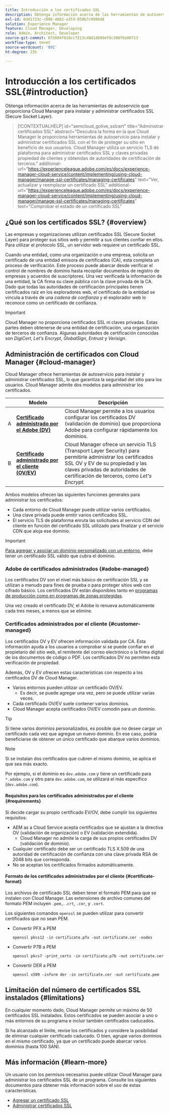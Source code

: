 ```yaml
---
title: Introducción a los certificados SSL
description: Obtenga información acerca de las herramientas de autoservicio que proporciona Cloud Manager para instalar y administrar certificados SSL.
exl-id: 0d41723c-c096-4882-a3fd-050b7c9996d8
solution: Experience Manager
feature: Cloud Manager, Developing
role: Admin, Architect, Developer
source-git-commit: 075094f018ccf213cd8d1d69defdc390f0a90713
workflow-type: tm+mt
source-wordcount: '891'
ht-degree: 23%

---
```



# Introducción a los certificados SSL{#introduction}

Obtenga información acerca de las herramientas de autoservicio que proporciona Cloud Manager para instalar y administrar certificados SSL (Secure Socket Layer).

>[!CONTEXTUALHELP]
>id="aemcloud_golive_sslcert"
>title="Administrar certificados SSL"
>abstract="Descubra la forma en la que Cloud Manager le proporciona herramientas de autoservicio para instalar y administrar certificados SSL con el fin de proteger su sitio en beneficio de sus usuarios. Cloud Manager utiliza un servicio TLS de plataforma para administrar certificados SSL y claves privadas propiedad de clientes y obtenidas de autoridades de certificación de terceros."
>additional-url="https://experienceleague.adobe.com/es/docs/experience-manager-cloud-service/content/implementing/using-cloud-manager/manage-ssl-certificates/managing-certificates" text="Ver, actualizar y reemplazar un certificado SSL"
>additional-url="https://experienceleague.adobe.com/es/docs/experience-manager-cloud-service/content/implementing/using-cloud-manager/manage-ssl-certificates/managing-certificates" text="Comprobar el estado de un certificado SSL"

## ¿Qué son los certificados SSL? {#overview}

Las empresas y organizaciones utilizan certificados SSL (Secure Socket Layer) para proteger sus sitios web y permitir a sus clientes confiar en ellos. Para utilizar el protocolo SSL, un servidor web requiere un certificado SSL.

Cuando una entidad, como una organización o una empresa, solicita un certificado de una entidad emisora de certificados (CA), esta completa un proceso de verificación. Este proceso puede abarcar desde verificar el control de nombres de dominio hasta recopilar documentos de registro de empresas y acuerdos de suscriptores. Una vez verificada la información de una entidad, la CA firma su clave pública con la clave privada de la CA. Dado que todas las autoridades de certificación principales tienen certificados raíz en los exploradores web, el certificado de la entidad se vincula a través de una *cadena de confianza* y el explorador web lo reconoce como un certificado de confianza.

>[!IMPORTANT]
>
>Cloud Manager no proporciona certificados SSL ni claves privadas. Estas partes deben obtenerse de una entidad de certificación, una organización de terceros de confianza. Algunas autoridades de certificación conocidas son *DigiCert*, *Let&#39;s Encrypt*, *GlobalSign*, *Entrust* y *Verisign*.

## Administración de certificados con Cloud Manager {#cloud-manager}

Cloud Manager ofrece herramientas de autoservicio para instalar y administrar certificados SSL, lo que garantiza la seguridad del sitio para los usuarios. Cloud Manager admite dos modelos para administrar los certificados.

| | Modelo | Descripción |
| --- | --- | --- |
| A | **[Certificado administrado por el Adobe (DV)](#adobe-managed)** | Cloud Manager permite a los usuarios configurar los certificados DV (validación de dominio) que proporciona Adobe para configurar rápidamente los dominios. |
| B | **[Certificado administrado por el cliente (OV/EV)](#customer-managed)** | Cloud Manager ofrece un servicio TLS (Transport Layer Security) para permitirle administrar los certificados SSL OV y EV de su propiedad y las claves privadas de autoridades de certificación de terceros, como *Let&#39;s Encrypt*. |

Ambos modelos ofrecen las siguientes funciones generales para administrar los certificados:

* Cada entorno de Cloud Manager puede utilizar varios certificados.
* Una clave privada puede emitir varios certificados SSL.
* El servicio TLS de plataforma enruta las solicitudes al servicio CDN del cliente en función del certificado SSL utilizado para finalizar y el servicio CDN que aloja ese dominio.

>[!IMPORTANT]
>
>[Para agregar y asociar un dominio personalizado con un entorno](/help/implementing/cloud-manager/custom-domain-names/introduction.md), debe tener un certificado SSL válido que cubra el dominio.

### Adobe de certificados administrados {#adobe-managed}

Los certificados DV son el nivel más básico de certificación SSL y se utilizan a menudo para fines de prueba o para proteger sitios web con cifrado básico. Los certificados DV están disponibles tanto en [programas de producción como en programas de zonas protegidas](/help/implementing/cloud-manager/getting-access-to-aem-in-cloud/program-types.md).

Una vez creado el certificado DV, el Adobe lo renueva automáticamente cada tres meses, a menos que se elimine.

### Certificados administrados por el cliente {#customer-managed}

Los certificados OV y EV ofrecen información validada por CA. Esta información ayuda a los usuarios a comprobar si se puede confiar en el propietario del sitio web, el remitente del correo electrónico o la firma digital de los documentos de código o PDF. Los certificados DV no permiten esta verificación de propiedad.

Además, OV y EV ofrecen estas características con respecto a los certificados DV de Cloud Manager.

* Varios entornos pueden utilizar un certificado OV/EV.
   * Es decir, se puede agregar una vez, pero se puede utilizar varias veces.
* Cada certificado OV/EV suele contener varios dominios.
* Cloud Manager acepta certificados OV/EV comodín para un dominio.

>[!TIP]
>
>Si tiene varios dominios personalizados, es posible que no desee cargar un certificado cada vez que agregue un nuevo dominio. En ese caso, podría beneficiarse de obtener un único certificado que abarque varios dominios.

>[!NOTE]
>
>Si se instalan dos certificados que cubren el mismo dominio, se aplica el que sea más exacto.
>
>Por ejemplo, si el dominio es `dev.adobe.com` y tiene un certificado para `*.adobe.com` y otro para `dev.adobe.com`, se utilizará el más específico (`dev.adobe.com`).

#### Requisitos para los certificados administrados por el cliente {#requirements}

Si decide cargar su propio certificado EV/OV, debe cumplir los siguientes requisitos:

* AEM as a Cloud Service acepta certificados que se ajustan a la directiva OV (validación de organización) o EV (validación extendida).
   * Cloud Manager no admite la carga de sus propios certificados DV (validación de dominio).
* Cualquier certificado debe ser un certificado TLS X.509 de una autoridad de certificación de confianza con una clave privada RSA de 2048 bits que corresponda.
* No se aceptan los certificados firmados automáticamente.

#### Formato de los certificados administrados por el cliente {#certificate-format}

Los archivos de certificado SSL deben tener el formato PEM para que se instalen con Cloud Manager. Las extensiones de archivo comunes del formato PEM incluyen `.pem,`. .`crt`, `.cer`, y `.cert`.

Los siguientes comandos `openssl` se pueden utilizar para convertir certificados que no sean PEM.

* Convertir PFX a PEM

  ```shell
  openssl pkcs12 -in certificate.pfx -out certificate.cer -nodes
  ```

* Convertir P7B a PEM

  ```shell
  openssl pkcs7 -print_certs -in certificate.p7b -out certificate.cer
  ```

* Convertir DER a PEM

  ```shell
  openssl x509 -inform der -in certificate.cer -out certificate.pem
  ```

## Limitación del número de certificados SSL instalados {#limitations}

En cualquier momento dado, Cloud Manager permite un máximo de 50 certificados SSL instalados. Estos certificados se pueden asociar a uno o más entornos de su programa e incluir también certificados caducados.

Si ha alcanzado el límite, revise los certificados y considere la posibilidad de eliminar cualquier certificado caducado. O bien, agrupe varios dominios en el mismo certificado, ya que un certificado puede abarcar varios dominios (hasta 100 SAN).

## Más información {#learn-more}

Un usuario con los permisos necesarios puede utilizar Cloud Manager para administrar los certificados SSL de un programa. Consulte los siguientes documentos para obtener más información sobre el uso de estas características.

* [Agregar un certificado SSL](/help/implementing/cloud-manager/managing-ssl-certifications/add-ssl-certificate.md) <!--CQDOC-21758, #4 -->
* [Administrar certificados SSL](/help/implementing/cloud-manager/managing-ssl-certifications/managing-certificates.md) <!--CQDOC-21758, #4 -->

